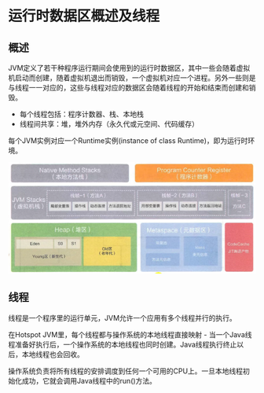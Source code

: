 # 运行时数据区概述及线程

## 概述

JVM定义了若干种程序运行期间会使用到的运行时数据区，其中一些会随着虚拟机启动而创建，随着虚拟机退出而销毁，一个虚拟机对应一个进程。另外一些则是与线程一一对应的，这些与线程对应的数据区会随着线程的开始和结束而创建和销毁。

* 每个线程包括：程序计数器、栈、本地栈
* 线程间共享：堆，堆外内存（永久代或元空间、代码缓存）

每个JVM实例对应一个Runtime实例\(instance of class Runtime\)，即为运行时环境。

![](.gitbook/assets/image%20%283%29.png)

## 线程

线程是一个程序里的运行单元，JVM允许一个应用有多个线程并行的执行。

在Hotspot JVM里，每个线程都与操作系统的本地线程直接映射 - 当一个Java线程准备好执行后，一个操作系统的本地线程也同时创建。Java线程执行终止以后，本地线程也会回收。

操作系统负责将所有线程的安排调度到任何一个可用的CPU上。一旦本地线程初始化成功，它就会调用Java线程中的run\(\)方法。

